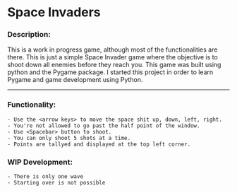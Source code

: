 # **Space Invaders**

### Description:
This is a work in progress game, although most of the functionalities are there. This is just a simple Space Invader game where the objective is to shoot down all enemies before they reach you. This game was built using python and the Pygame package. I started this project in order to learn Pygame and game development using Python.

___

### Functionality:
    - Use the <arrow keys> to move the space shit up, down, left, right. 
    - You're not allowed to go past the half point of the window. 
    - Use <Spacebar> button to shoot. 
    - You can only shoot 5 shots at a time. 
    - Points are tallyed and displayed at the top left corner. 

### WIP Development:
    - There is only one wave
    - Starting over is not possible 